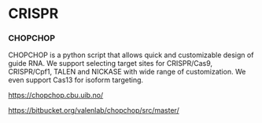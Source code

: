 # CRISPR

### CHOPCHOP

CHOPCHOP is a python script that allows quick and customizable design of guide RNA.
We support selecting target sites for CRISPR/Cas9, CRISPR/Cpf1, TALEN and NICKASE with wide
range of customization. We even support Cas13 for isoform targeting.

https://chopchop.cbu.uib.no/

https://bitbucket.org/valenlab/chopchop/src/master/
